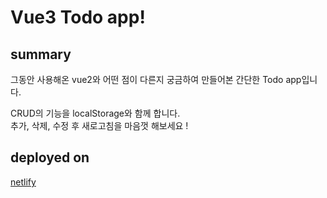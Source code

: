 # Vue3 Todo app!

## summary
그동안 사용해온 vue2와 어떤 점이 다른지 궁금하여 만들어본 간단한 Todo app입니다.   

CRUD의 기능을 localStorage와 함께 합니다.   
추가, 삭제, 수정 후 새로고침을 마음껏 해보세요 !

## deployed on
[netlify](https://dohyun-vue3.netlify.app)
